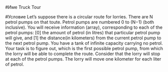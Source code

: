 ﻿#Име Truck Tour

#Условие
Let’s suppose there is a circular route for lorries. There are N petrol pumps on that toute. Petrol pumps are
numbered 0 to (N−1) (both inclusive). You will receive information (array), corresponding to each of the petrol
pumps: [0] the amount of petrol (in litres) that particular petrol pump will give, and [1] the distance(in kilometers)
from the current petrol pump to the next petrol pump.
You have a tank of infinite capacity carrying no petrol. Your task is to figure out, which is the first possible petrol
pump, from which the lorry will be able to complete the route. Consider that the lorry will stop at each of the petrol
pumps. The lorry will move one kilometer for each liter of petrol.